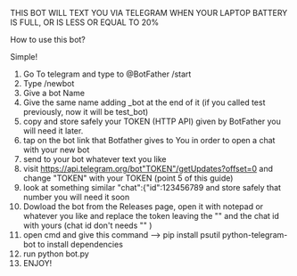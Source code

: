 THIS BOT WILL TEXT YOU VIA TELEGRAM WHEN YOUR LAPTOP BATTERY IS FULL, OR IS LESS OR EQUAL TO 20%


How to use this bot?

Simple!

1) Go To telegram and type to @BotFather /start
2) Type /newbot
3) Give a bot Name
4) Give the same name adding _bot at the end of it (if you called test previously, now it will be test_bot)
5) copy and store safely your TOKEN (HTTP API) given by BotFather you will need it later.
6) tap on the bot link that Botfather gives to You in order to open a chat with your new bot
7) send to your bot whatever text you like
8) visit https://api.telegram.org/bot"TOKEN"/getUpdates?offset=0 and change "TOKEN" with your TOKEN (point 5 of this guide)
9) look at something similar "chat":{"id":123456789 and store safely that number you will need it soon
10) Dowload the bot from the Releases page, open it with notepad or whatever you like and replace the token leaving the "" and the chat id with yours (chat id don't needs "" )
11) open cmd and give this command --> pip install psutil python-telegram-bot  to install dependencies
12) run python bot.py
13) ENJOY!
